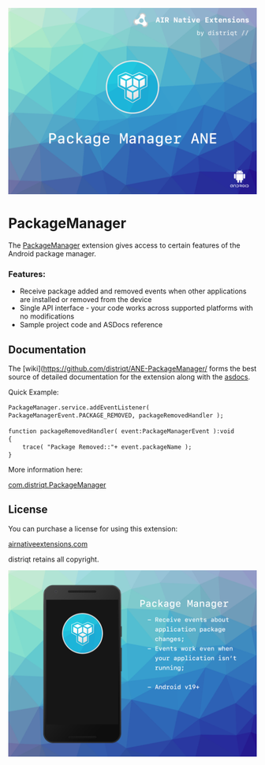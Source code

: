 
![](images/hero.png)

# PackageManager

The [PackageManager](https://airnativeextensions.com/extension/com.distriqt.PackageManager) extension gives access to certain features of the Android package manager.


### Features:

- Receive package added and removed events when other applications are installed or removed from the device
- Single API interface - your code works across supported platforms with no modifications
- Sample project code and ASDocs reference



## Documentation


The [wiki](https://github.com/distriqt/ANE-PackageManager/ forms the best source of detailed documentation for the extension along with the [asdocs](https://distriqt.github.io/ANE-PackageManager/asdocs). 


Quick Example: 

```as3
PackageManager.service.addEventListener( PackageManagerEvent.PACKAGE_REMOVED, packageRemovedHandler );
		
function packageRemovedHandler( event:PackageManagerEvent ):void
{
	trace( "Package Removed::"+ event.packageName );
}
```

More information here: 

[com.distriqt.PackageManager](https://airnativeextensions.com/extension/com.distriqt.PackageManager)


## License

You can purchase a license for using this extension:

[airnativeextensions.com](https://airnativeextensions.com/)

distriqt retains all copyright.


![](images/promo.png)
